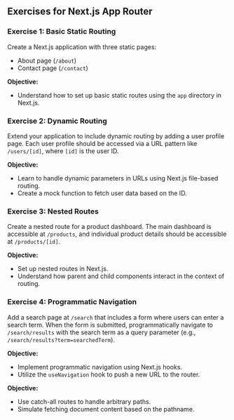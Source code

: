 ## Exercises for Next.js App Router

### Exercise 1: Basic Static Routing
Create a Next.js application with three static pages:
- About page (`/about`)
- Contact page (`/contact`)

**Objective:**
- Understand how to set up basic static routes using the `app` directory in Next.js.

### Exercise 2: Dynamic Routing
Extend your application to include dynamic routing by adding a user profile page. Each user profile should be accessed via a URL pattern like `/users/[id]`, where `[id]` is the user ID.

**Objective:**
- Learn to handle dynamic parameters in URLs using Next.js file-based routing.
- Create a mock function to fetch user data based on the ID.

### Exercise 3: Nested Routes
Create a nested route for a product dashboard. The main dashboard is accessible at `/products`, and individual product details should be accessible at `/products/[id]`.

**Objective:**
- Set up nested routes in Next.js.
- Understand how parent and child components interact in the context of routing.

### Exercise 4: Programmatic Navigation
Add a search page at `/search` that includes a form where users can enter a search term. When the form is submitted, programmatically navigate to `/search/results` with the search term as a query parameter (e.g., `/search/results?term=searchedTerm`).

**Objective:**
- Implement programmatic navigation using Next.js hooks.
- Utilize the `useNavigation` hook to push a new URL to the router.

**Objective:**
- Use catch-all routes to handle arbitrary paths.
- Simulate fetching document content based on the pathname.
